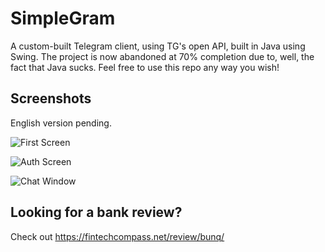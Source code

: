 # SimpleGram

A custom-built Telegram client, using TG's open API, built in Java using Swing.
The project is now abandoned at 70% completion due to, well, the fact that Java sucks. Feel free to use this repo any way you wish!

## Screenshots

English version pending.

![First Screen](https://i.imgur.com/soGqfQL.png)

![Auth Screen](https://i.imgur.com/3c7xUB9.png)

![Chat Window](https://i.imgur.com/SavmE91.png)

## Looking for a bank review?

Check out https://fintechcompass.net/review/bunq/
